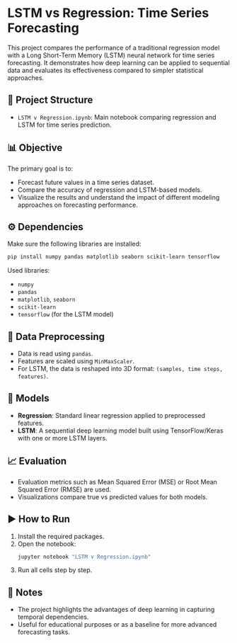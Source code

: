 # LSTM vs Regression: Time Series Forecasting

This project compares the performance of a traditional regression model with a Long Short-Term Memory (LSTM) neural network for time series forecasting. It demonstrates how deep learning can be applied to sequential data and evaluates its effectiveness compared to simpler statistical approaches.

## 📁 Project Structure

- `LSTM v Regression.ipynb`: Main notebook comparing regression and LSTM for time series prediction.

## 📊 Objective

The primary goal is to:
- Forecast future values in a time series dataset.
- Compare the accuracy of regression and LSTM-based models.
- Visualize the results and understand the impact of different modeling approaches on forecasting performance.

## ⚙️ Dependencies

Make sure the following libraries are installed:

```bash
pip install numpy pandas matplotlib seaborn scikit-learn tensorflow
```

Used libraries:
- `numpy`
- `pandas`
- `matplotlib`, `seaborn`
- `scikit-learn`
- `tensorflow` (for the LSTM model)

## 🧹 Data Preprocessing

- Data is read using `pandas`.
- Features are scaled using `MinMaxScaler`.
- For LSTM, the data is reshaped into 3D format: `(samples, time steps, features)`.

## 🧠 Models

- **Regression**: Standard linear regression applied to preprocessed features.
- **LSTM**: A sequential deep learning model built using TensorFlow/Keras with one or more LSTM layers.

## 📈 Evaluation

- Evaluation metrics such as Mean Squared Error (MSE) or Root Mean Squared Error (RMSE) are used.
- Visualizations compare true vs predicted values for both models.

## ▶️ How to Run

1. Install the required packages.
2. Open the notebook:  
   ```bash
   jupyter notebook "LSTM v Regression.ipynb"
   ```
3. Run all cells step by step.

## 📝 Notes

- The project highlights the advantages of deep learning in capturing temporal dependencies.
- Useful for educational purposes or as a baseline for more advanced forecasting tasks.
